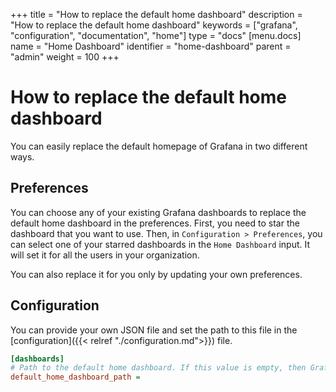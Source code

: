 +++
title = "How to replace the default home dashboard"
description = "How to replace the default home dashboard"
keywords = ["grafana", "configuration", "documentation", "home"]
type = "docs"
[menu.docs]
name = "Home Dashboard"
identifier = "home-dashboard"
parent = "admin"
weight = 100
+++

# How to replace the default home dashboard

You can easily replace the default homepage of Grafana in two different ways.

## Preferences

You can choose any of your existing Grafana dashboards to replace the default home dashboard in the preferences. First, you need to star the dashboard that you want to use. Then, in `Configuration > Preferences`, you can select one of your starred dashboards in the `Home Dashboard` input. It will set it for all the users in your organization.

You can also replace it for you only by updating your own preferences.


## Configuration

You can provide your own JSON file and set the path to this file in the [configuration]({{< relref "./configuration.md">}}) file.

```ini
[dashboards]
# Path to the default home dashboard. If this value is empty, then Grafana uses StaticRootPath + "dashboards/home.json"
default_home_dashboard_path =
```